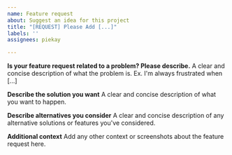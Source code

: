```yaml
---
name: Feature request
about: Suggest an idea for this project
title: "[REQUEST] Please Add [...]"
labels: ''
assignees: piekay

---
```


**Is your feature request related to a problem? Please describe.**
A clear and concise description of what the problem is. Ex. I'm always frustrated when [...]

**Describe the solution you want**
A clear and concise description of what you want to happen.

**Describe alternatives you consider**
A clear and concise description of any alternative solutions or features you've considered.

**Additional context**
Add any other context or screenshots about the feature request here.
